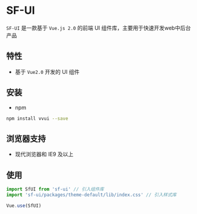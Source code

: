 # SF-UI
`SF-UI` 是一款基于 `Vue.js 2.0` 的前端 UI 组件库，主要用于快速开发web中后台产品

## 特性

- 基于 `Vue2.0` 开发的 UI 组件

## 安装

- npm 

```bash
npm install vvui --save
```

## 浏览器支持

- 现代浏览器和 IE9 及以上

## 使用

```js
import SfUI from 'sf-ui' // 引入组件库
import 'sf-ui/packages/theme-default/lib/index.css' // 引入样式库

Vue.use(SfUI)
```
